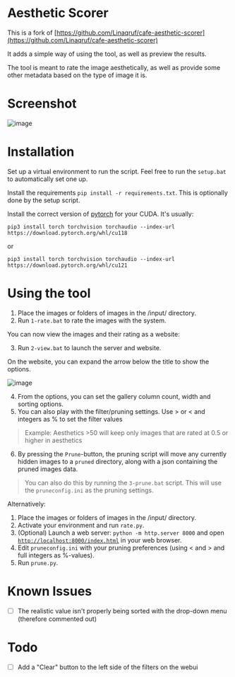 # Aesthetic Scorer
This is a fork of [https://github.com/Linaqruf/cafe-aesthetic-scorer](https://github.com/Linaqruf/cafe-aesthetic-scorer)

It adds a simple way of using the tool, as well as preview the results.

The tool is meant to rate the image aesthetically, as well as provide some other metadata based on the type of image it is.

# Screenshot
![image](https://github.com/MNeMoNiCuZ/aesthetic-scorer/assets/60541708/449fadf1-3567-4ff9-8a90-22a7faea4207)




# Installation
Set up a virtual environment to run the script. Feel free to run the `setup.bat` to automatically set one up.

Install the requirements `pip install -r requirements.txt`. This is optionally done by the setup script.

Install the correct version of [pytorch](https://pytorch.org/) for your CUDA. It's usually:

`pip3 install torch torchvision torchaudio --index-url https://download.pytorch.org/whl/cu118`

or

`pip3 install torch torchvision torchaudio --index-url https://download.pytorch.org/whl/cu121`

# Using the tool

1. Place the images or folders of images in the /input/ directory.
2. Run `1-rate.bat` to rate the images with the system.

You can now view the images and their rating as a website:

3. Run `2-view.bat` to launch the server and website.

On the website, you can expand the arrow below the title to show the options.

![image](https://github.com/MNeMoNiCuZ/aesthetic-scorer/assets/60541708/eae495a6-655f-443c-9abd-272f661ba63e)

4. From the options, you can set the gallery column count, width and sorting options.
5. You can also play with the filter/pruning settings. Use > or < and integers as % to set the filter values
>  Example: Aesthetics >50 will keep only images that are rated at 0.5 or higher in aesthetics
6. By pressing the `Prune`-button, the pruning script will move any currently hidden images to a `pruned` directory, along with a json containing the pruned images data.
>  You can also do this by running  the `3-prune.bat` script. This will use the `pruneconfig.ini` as the pruning settings.

Alternatively:

1. Place the images or folders of images in the /input/ directory.
2. Activate your environment and run `rate.py`.
3. (Optional) Launch a web server: `python -m http.server 8000` and open [`http://localhost:8000/index.html`](http://localhost:8000/index.html) in your web browser.
4. Edit `pruneconfig.ini` with your pruning preferences (using < and > and full integers as %-values).
5. Run `prune.py`.


# Known Issues
- [ ] The realistic value isn't properly being sorted with the drop-down menu (therefore commented out)

# Todo
- [ ] Add a "Clear" button to the left side of the filters on the webui
